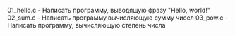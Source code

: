 01_hello.c - Написать программу, выводящую фразу "Hello, world!"
02_sum.c - Написать программу,вычисляющую сумму чисел
03_pow.c - Написать программу, вычисляющую степень числа
